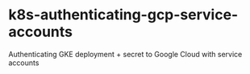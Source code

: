 # k8s-authenticating-gcp-service-accounts
Authenticating GKE deployment + secret to Google Cloud with service accounts
